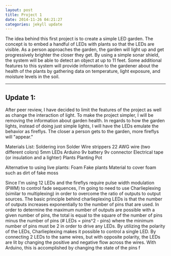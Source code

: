 ```yaml
---
layout: post
title: Project 1
date: 2014-11-26 04:21:27
categories: jekyll update
---
```

The idea behind this first project is to create a simple LED garden. The concept is to embed a handful of LEDs with plants so that the LEDs are visible. As a person approaches the garden, the garden will light up and get progressively brighter the closer they get. By using a simple sonar shield, the system will be able to detect an object at up to 11 feet. Some additional features to this system will provide information to the gardener about the health of the plants by gathering data on temperature, light exposure, and moisture levels in the soil.

---------
Update 1:
---------
After peer review, I have decided to limit the features of the project as well as change the interaction of light. To make the project simpler, I will be removing the information about garden health. In regards to how the garden lights, instead of doing just simple lights, I will have the LEDs emulate the behavior as fireflys. The closer a person gets to the garden, more fireflys will "appear."


Materials List:
Soldering iron
Solder
Wire strippers 
22 AWG wire (two different colors)
5mm LEDs
Arduino
9v battery
9v connector
Electrical tape (or insulation and a lighter)
Plants
Planting Pot

Alternative to using live plants:
Foam
Fake plants
Material to cover foam such as dirt of fake moss

Since I'm using 12 LEDs and the fireflys require pulse width modulation (PWM) to control fade sequences, I'm going to need to use Charlieplexing (similar to multiplexing) in order to overcome the ratio of outputs to output sources. The basic principle behind charlieplexing LEDs is that the number of outputs increases exponentially to the number of pins that are used. In order to determine the maximum number of outputs are possible with a given number of pins, the total is equal to the square of the number of pins minus the number of pins (# LEDs = pins^2 - pins) where the minimum number of pins must be 2 in order to drive any LEDs. By utilizing the polarity of the LEDs, Charlieplexing makes it possible to control a single LED. By connecting 2 LEDs to the same wires, but with opposite polarity, the LEDs are lit by changing the positive and negative flow across the wires. With Arduino, this is accomplished by changing the state of the pins f
